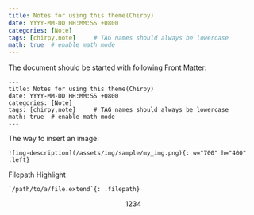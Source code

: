 ```yaml
---
title: Notes for using this theme(Chirpy)
date: YYYY-MM-DD HH:MM:SS +0800
categories: [Note]
tags: [chirpy,note]     # TAG names should always be lowercase
math: true  # enable math mode
---
```


The document should be started with following Front Matter:

```
---
title: Notes for using this theme(Chirpy)
date: YYYY-MM-DD HH:MM:SS +0800
categories: [Note]
tags: [chirpy,note]     # TAG names should always be lowercase
math: true  # enable math mode
---
```

The way to insert an image:
```
![img-description](/assets/img/sample/my_img.png){: w="700" h="400" .left}
```

Filepath Highlight
```
`/path/to/a/file.extend`{: .filepath}
```

$$1234$$
